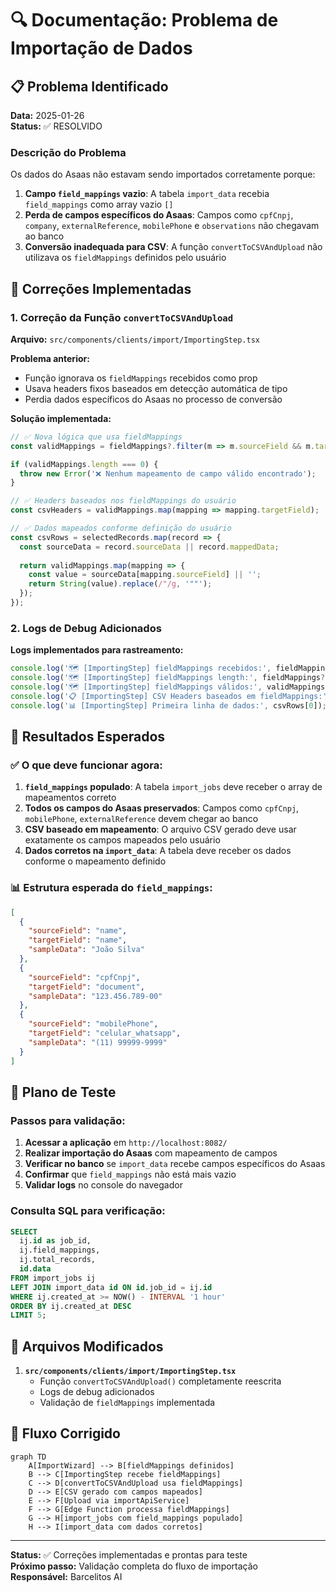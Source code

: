 # 🔍 Documentação: Problema de Importação de Dados

## 📋 Problema Identificado

**Data:** 2025-01-26  
**Status:** ✅ RESOLVIDO  

### Descrição do Problema
Os dados do Asaas não estavam sendo importados corretamente porque:

1. **Campo `field_mappings` vazio**: A tabela `import_data` recebia `field_mappings` como array vazio `[]`
2. **Perda de campos específicos do Asaas**: Campos como `cpfCnpj`, `company`, `externalReference`, `mobilePhone` e `observations` não chegavam ao banco
3. **Conversão inadequada para CSV**: A função `convertToCSVAndUpload` não utilizava os `fieldMappings` definidos pelo usuário

## 🔧 Correções Implementadas

### 1. Correção da Função `convertToCSVAndUpload`

**Arquivo:** `src/components/clients/import/ImportingStep.tsx`

**Problema anterior:**
- Função ignorava os `fieldMappings` recebidos como prop
- Usava headers fixos baseados em detecção automática de tipo
- Perdia dados específicos do Asaas no processo de conversão

**Solução implementada:**
```typescript
// ✅ Nova lógica que usa fieldMappings
const validMappings = fieldMappings?.filter(m => m.sourceField && m.targetField) || [];

if (validMappings.length === 0) {
  throw new Error('❌ Nenhum mapeamento de campo válido encontrado');
}

// ✅ Headers baseados nos fieldMappings do usuário
const csvHeaders = validMappings.map(mapping => mapping.targetField);

// ✅ Dados mapeados conforme definição do usuário
const csvRows = selectedRecords.map(record => {
  const sourceData = record.sourceData || record.mappedData;
  
  return validMappings.map(mapping => {
    const value = sourceData[mapping.sourceField] || '';
    return String(value).replace(/"/g, '""');
  });
});
```

### 2. Logs de Debug Adicionados

**Logs implementados para rastreamento:**
```typescript
console.log('🗺️ [ImportingStep] fieldMappings recebidos:', fieldMappings);
console.log('🗺️ [ImportingStep] fieldMappings length:', fieldMappings?.length || 0);
console.log('🗺️ [ImportingStep] fieldMappings válidos:', validMappings);
console.log('📋 [ImportingStep] CSV Headers baseados em fieldMappings:', csvHeaders);
console.log('📊 [ImportingStep] Primeira linha de dados:', csvRows[0]);
```

## 🎯 Resultados Esperados

### ✅ O que deve funcionar agora:

1. **`field_mappings` populado**: A tabela `import_jobs` deve receber o array de mapeamentos correto
2. **Todos os campos do Asaas preservados**: Campos como `cpfCnpj`, `mobilePhone`, `externalReference` devem chegar ao banco
3. **CSV baseado em mapeamento**: O arquivo CSV gerado deve usar exatamente os campos mapeados pelo usuário
4. **Dados corretos na `import_data`**: A tabela deve receber os dados conforme o mapeamento definido

### 📊 Estrutura esperada do `field_mappings`:
```json
[
  {
    "sourceField": "name",
    "targetField": "name",
    "sampleData": "João Silva"
  },
  {
    "sourceField": "cpfCnpj", 
    "targetField": "document",
    "sampleData": "123.456.789-00"
  },
  {
    "sourceField": "mobilePhone",
    "targetField": "celular_whatsapp", 
    "sampleData": "(11) 99999-9999"
  }
]
```

## 🧪 Plano de Teste

### Passos para validação:

1. **Acessar a aplicação** em `http://localhost:8082/`
2. **Realizar importação do Asaas** com mapeamento de campos
3. **Verificar no banco** se `import_data` recebe campos específicos do Asaas
4. **Confirmar** que `field_mappings` não está mais vazio
5. **Validar logs** no console do navegador

### Consulta SQL para verificação:
```sql
SELECT 
  ij.id as job_id,
  ij.field_mappings,
  ij.total_records,
  id.data
FROM import_jobs ij
LEFT JOIN import_data id ON id.job_id = ij.id
WHERE ij.created_at >= NOW() - INTERVAL '1 hour'
ORDER BY ij.created_at DESC
LIMIT 5;
```

## 📝 Arquivos Modificados

1. **`src/components/clients/import/ImportingStep.tsx`**
   - Função `convertToCSVAndUpload()` completamente reescrita
   - Logs de debug adicionados
   - Validação de `fieldMappings` implementada

## 🔄 Fluxo Corrigido

```mermaid
graph TD
    A[ImportWizard] --> B[fieldMappings definidos]
    B --> C[ImportingStep recebe fieldMappings]
    C --> D[convertToCSVAndUpload usa fieldMappings]
    D --> E[CSV gerado com campos mapeados]
    E --> F[Upload via importApiService]
    F --> G[Edge Function processa fieldMappings]
    G --> H[import_jobs com field_mappings populado]
    H --> I[import_data com dados corretos]
```

---

**Status:** ✅ Correções implementadas e prontas para teste  
**Próximo passo:** Validação completa do fluxo de importação  
**Responsável:** Barcelitos AI
